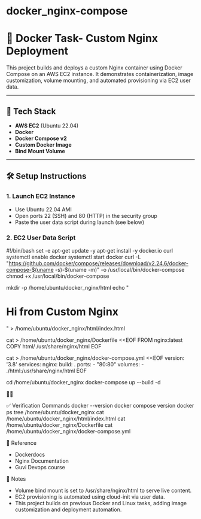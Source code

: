 # docker_nginx-compose

# 🚀 Docker Task-  Custom Nginx Deployment

This project builds and deploys a custom Nginx container using Docker Compose on an AWS EC2 instance. It demonstrates containerization, image customization, volume mounting, and automated provisioning via EC2 user data.

---

## 🧰 Tech Stack

- **AWS EC2** (Ubuntu 22.04)
- **Docker**
- **Docker Compose v2**
- **Custom Docker Image**
- **Bind Mount Volume**

---


## 🛠 Setup Instructions

### 1. Launch EC2 Instance
- Use Ubuntu 22.04 AMI
- Open ports 22 (SSH) and 80 (HTTP) in the security group
- Paste the user data script during launch (see below)

### 2. EC2 User Data Script

#!/bin/bash
set -e
apt-get update -y
apt-get install -y docker.io curl
systemctl enable docker
systemctl start docker
curl -L "https://github.com/docker/compose/releases/download/v2.24.6/docker-compose-$(uname -s)-$(uname -m)" -o /usr/local/bin/docker-compose
chmod +x /usr/local/bin/docker-compose

mkdir -p /home/ubuntu/docker_nginx/html
echo "<h1>Hi from Custom Nginx</h1>" > /home/ubuntu/docker_nginx/html/index.html

cat > /home/ubuntu/docker_nginx/Dockerfile <<EOF
FROM nginx:latest
COPY html/ /usr/share/nginx/html
EOF

cat > /home/ubuntu/docker_nginx/docker-compose.yml <<EOF
version: '3.8'
services:
  nginx:
    build: .
    ports:
      - "80:80"
    volumes:
      - ./html:/usr/share/nginx/html
EOF

cd /home/ubuntu/docker_nginx
docker-compose up --build -d



✅ Verification Commands
docker --version
docker compose version
docker ps
tree /home/ubuntu/docker_nginx
cat /home/ubuntu/docker_nginx/html/index.html
cat /home/ubuntu/docker_nginx/Dockerfile
cat /home/ubuntu/docker_nginx/docker-compose.yml

📌 Reference 
 - Dockerdocs
 - Nginx Documentation
 - Guvi Devops course

📌 Notes
- Volume bind mount is set to /usr/share/nginx/html to serve live content.
- EC2 provisioning is automated using cloud-init via user data.
- This project builds on previous Docker and Linux tasks, adding image customization and deployment automation.


